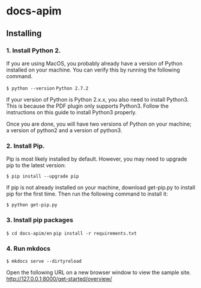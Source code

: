# docs-apim

## Installing 

### 1. Install Python 2. 

If you are using MacOS, you probably already have a version of Python installed on your machine. You can verify this by running the following command.

`$ python --version`
`Python 2.7.2`


If your version of Python is Python 2.x.x, you also need to install Python3. This is because the PDF plugin only supports Python3. Follow the instructions on this guide to install Python3 properly. 

Once you are done, you will have two versions of Python on your machine; a version of python2 and a version of python3. 


### 2. Install Pip. 

Pip is most likely installed by default. However, you may need to upgrade pip to the latest version:

`$ pip install --upgrade pip`

If pip is not already installed on your machine, download get-pip.py to install pip for the first time. Then run the following command to install it:

`$ python get-pip.py`

### 3. Install pip packages

`$ cd docs-apim/en`
`pip install -r requirements.txt`

### 4. Run mkdocs 

`$ mkdocs serve --dirtyreload`
  
  Open the following URL on a new browser window to view the sample site. 
http://127.0.0.1:8000/get-started/overview/
